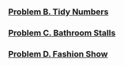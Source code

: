 
### [Problem B. Tidy Numbers](https://codejam.withgoogle.com/codejam/contest/3264486/dashboard#s=p1)
### [Problem C. Bathroom Stalls](https://codejam.withgoogle.com/codejam/contest/3264486/dashboard#s=p2)
### [Problem D. Fashion Show](https://codejam.withgoogle.com/codejam/contest/3264486/dashboard#s=p3)

